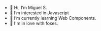- 👋 Hi, I’m Miguel S.
- 👀 I’m interested in Javascript
- 🌱 I’m currently learning Web Components.
- 💞️ I'm in love with foxes.

<!---
sl-miguel/sl-miguel is a ✨ special ✨ repository because its `README.md` (this file) appears on your GitHub profile.
You can click the Preview link to take a look at your changes.
--->
